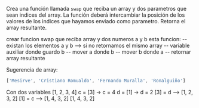 Crea una función llamada ``swap`` que reciba un array y dos parametros que sean indices del array. La función deberá 
intercambiar la posición de los valores de los indices que hayamos enviado como parametro. Retorna el array 
resultante.

crear funcion swap que reciba array y dos numeros a y b
esta funcion:
    -- existan los elementos a y b --> si no retornamos el mismo array
    -- variable auxiliar donde guardo b
    -- mover a donde b
    -- mover b donde a
    -- retornar array resultante

Sugerencia de array:
````js
['Mesirve', 'Cristiano Romualdo', 'Fernando Muralla', 'Ronalguiño']
````

Con dos variables
[1, 2, 3, 4]
c = [3]  -> c = 4
d = [1] -> d = 2
[3] = d --> [1, 2, 3, 2]
[1] = c --> [1, 4, 3, 2]
[1, 4, 3, 2]